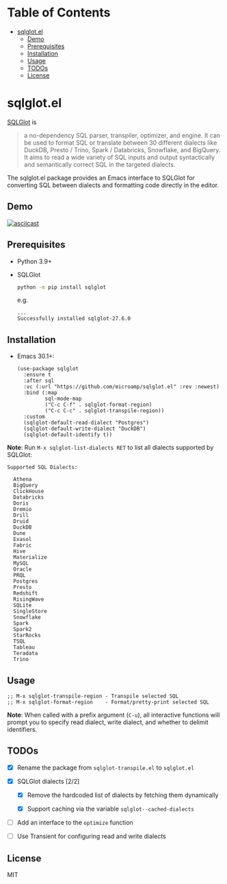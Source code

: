 # Table of Contents

- [sqlglot.el](#sqlglot.el)
  - [Demo](#demo)
  - [Prerequisites](#prerequisites)
  - [Installation](#installation)
  - [Usage](#usage)
  - [TODOs](#todos)
  - [License](#license)

# sqlglot.el

[SQLGlot](https://sqlglot.com/sqlglot.html) is

> a no-dependency SQL parser, transpiler, optimizer, and engine. It can be used to format SQL or translate between 30 different dialects like DuckDB, Presto / Trino, Spark / Databricks, Snowflake, and BigQuery. It aims to read a wide variety of SQL inputs and output syntactically and semantically correct SQL in the targeted dialects.

The sqlglot.el package provides an Emacs interface to SQLGlot for converting SQL between dialects and formatting code directly in the editor.

## Demo

[![asciicast](https://asciinema.org/a/fNsJYQ4yMDekpiPBrPvrEURHC.svg)](https://asciinema.org/a/fNsJYQ4yMDekpiPBrPvrEURHC)

## Prerequisites

- Python 3.9+

- SQLGlot

  ``` bash
  python -m pip install sqlglot
  ```

  e.g.

  ``` example
  ...
  Successfully installed sqlglot-27.6.0
  ```

## Installation

- Emacs 30.1+:

  ``` elisp
  (use-package sqlglot
    :ensure t
    :after sql
    :vc (:url "https://github.com/microamp/sqlglot.el" :rev :newest)
    :bind (:map
           sql-mode-map
           ("C-c C-f" . sqlglot-format-region)
           ("C-c C-c" . sqlglot-transpile-region))
    :custom
    (sqlglot-default-read-dialect "Postgres")
    (sqlglot-default-write-dialect "DuckDB")
    (sqlglot-default-identify t))
  ```

**Note**: Run `M-x sqlglot-list-dialects RET` to list all dialects supported by SQLGlot:

``` example
Supported SQL Dialects:

  Athena
  BigQuery
  ClickHouse
  Databricks
  Doris
  Dremio
  Drill
  Druid
  DuckDB
  Dune
  Exasol
  Fabric
  Hive
  Materialize
  MySQL
  Oracle
  PRQL
  Postgres
  Presto
  Redshift
  RisingWave
  SQLite
  SingleStore
  Snowflake
  Spark
  Spark2
  StarRocks
  TSQL
  Tableau
  Teradata
  Trino
```

## Usage

``` elisp
;; M-x sqlglot-transpile-region - Transpile selected SQL
;; M-x sqlglot-format-region    - Format/pretty-print selected SQL
```

**Note**: When called with a prefix argument (`C-u`), all interactive functions will prompt you to specify read dialect, write dialect, and whether to delimit identifiers.

## TODOs

- [x] Rename the package from `sqlglot-transpile.el` to `sqlglot.el`

- [x] SQLGlot dialects \[2/2\]

  - [x] Remove the hardcoded list of dialects by fetching them dynamically

  - [x] Support caching via the variable `sqlglot--cached-dialects`

- [ ] Add an interface to the `optimize` function

- [ ] Use Transient for configuring read and write dialects

## License

MIT
